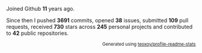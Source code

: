 Joined Github **11** years ago.

Since then I pushed **3691** commits, opened **38** issues, submitted **109** pull requests, received **730** stars across **245** personal projects and contributed to **42** public repositories.

<p align="right"><sub>Generated using <a href="https://github.com/marketplace/actions/profile-readme-stats">teoxoy/profile-readme-stats</a></sub></p>
